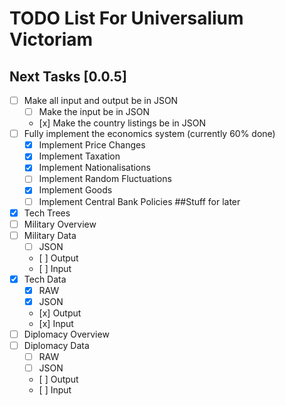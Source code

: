TODO List For Universalium Victoriam 
======================================
## Next Tasks [0.0.5]
- [ ] Make all input and output be in JSON
  -  [ ] Make the input be in JSON
  -    [x] Make the country listings be in JSON
- [ ] Fully implement the economics system (currently 60% done)
  -  [x] Implement Price Changes
  -  [x] Implement Taxation
  -  [x] Implement Nationalisations
  -  [ ] Implement Random Fluctuations
  -  [x] Implement Goods
  -  [ ] Implement Central Bank Policies
##Stuff for later
- [x] Tech Trees
- [ ] Military Overview
- [ ] Military Data
  -  [ ] JSON
  -    [ ] Output
  -    [ ] Input
- [x] Tech Data
  -  [x] RAW
  -  [x] JSON
  -    [x] Output
  -    [x] Input
- [ ] Diplomacy Overview
- [ ] Diplomacy Data
  -  [ ] RAW
  -  [ ] JSON
  -    [ ] Output
  -    [ ] Input
